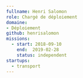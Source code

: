 ```yaml
---
fullname: Henri Salomon
role: Chargé de déploiement
domaine: 
- Déploiement
github: henrisalomon
missions:
  - start: 2018-09-10
    end:  2019-02-28
    status: independent
startups:
  - transport
---
```

